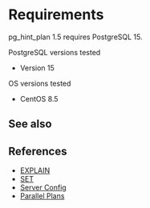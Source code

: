 # Requirements

pg_hint_plan 1.5 requires PostgreSQL 15.

PostgreSQL versions tested

- Version 15

OS versions tested

- CentOS 8.5

See also
--------

## References

- [EXPLAIN](http://www.postgresql.org/docs/current/static/sql-explain.html)
- [SET](http://www.postgresql.org/docs/current/static/sql-set.html)
- [Server Config](http://www.postgresql.org/docs/current/static/runtime-config.html)
- [Parallel Plans](http://www.postgresql.org/docs/current/static/parallel-plans.html)
